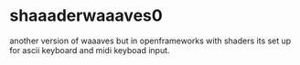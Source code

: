 # shaaaderwaaaves0
another version of waaaves but in openframeworks with shaders
its set up for ascii keyboard and midi keyboad input. 
